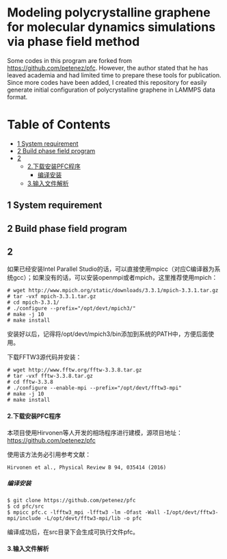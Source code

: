 # Modeling polycrystalline graphene for molecular dynamics simulations via phase field method <!-- omit in toc -->

Some codes in this program are forked from https://github.com/petenez/pfc. However, the author stated that he has leaved academia and had limited time to prepare these tools for publication. Since more codes have been added, I created this repository for easily generate initial configuration of polycrystalline graphene in LAMMPS data format.

# Table of Contents <!-- omit in toc -->
- [1 System requirement](#1-system-requirement)
- [2 Build phase field program](#2-build-phase-field-program)
- [2](#2)
    - [2.下载安装PFC程序](#2下载安装pfc程序)
      - [编译安装](#编译安装)
    - [3.输入文件解析](#3输入文件解析)


## 1 System requirement

## 2 Build phase field program



## 2

如果已经安装Intel Parallel Studio的话，可以直接使用mpicc（对应C编译器为系统gcc）；如果没有的话，可以安装openmpi或者mpich，这里推荐使用mpich：

```
# wget http://www.mpich.org/static/downloads/3.3.1/mpich-3.3.1.tar.gz
# tar -vxf mpich-3.3.1.tar.gz
# cd mpich-3.3.1/
# ./configure --prefix="/opt/devt/mpich3/"
# make -j 10
# make install
```
安装好以后，记得将/opt/devt/mpich3/bin添加到系统的PATH中，方便后面使用。

下载FFTW3源代码并安装：

```
# wget http://www.fftw.org/fftw-3.3.8.tar.gz
# tar -vxf fftw-3.3.8.tar.gz
# cd fftw-3.3.8
# ./configure --enable-mpi --prefix="/opt/devt/fftw3-mpi"
# make -j 10
# make install
```

#### 2.下载安装PFC程序

本项目使用Hirvonen等人开发的相场程序进行建模，源项目地址：https://github.com/petenez/pfc

使用该方法务必引用参考文献：
```
Hirvonen et al., Physical Review B 94, 035414 (2016)
```

##### 编译安装
```
$ git clone https://github.com/petenez/pfc
$ cd pfc/src
$ mpicc pfc.c -lfftw3_mpi -lfftw3 -lm -Ofast -Wall -I/opt/devt/fftw3-mpi/include -L/opt/devt/fftw3-mpi/lib -o pfc
```
编译成功后，在src目录下会生成可执行文件pfc。

#### 3.输入文件解析
